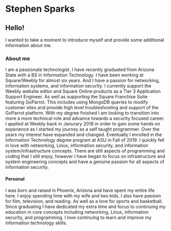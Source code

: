 # Stephen Sparks
## Hello!
I wanted to take a moment to introduce myself and provide some additional information about me. 
### About me 
I am a passionate technologist. I have recently graduated from Arizona State with a BS in Information Technology. I have been working at Square/Weebly for almost six years. And I have a passion for networking, information systems, and information security. I currently support the Weebly website editor and Square Online products as a Tier 3 Application Support Engineer. As well as supporting the Square Franchise Suite featuring GoParrot. This includes using MongoDB queries to modify customer sites and provide high level troubleshooting and support of the GoParrot platform. With my degree finished I am looking to transition into more a more technical role and advance towards a security focused career. I applied at Weebly back in Janurary 2018 in order to gain some hands on experience as I started my journey as a self taught programmer. Over the years my interest have expanded and changed. Eventually I enrolled in the Information Technology degree program at ASU in Fall of 2019. I quickly fell in love with networking, Linux, information security, and information system/infrastructure concepts. There are still aspects of programming and coding that I still enjoy, however I have began to focus on infrastructure and system engineering concepts and have a genuine passion for all aspects of information security. 
#### Personal 
I was born and raised in Phoenix, Arizona and have spent my entire life here. I enjoy spending time with my wife and two kids. I also have passion for film, television, and reading. As well as a love for sports and basketball. Since graduating I have dedicated my extra time and focus to continuing my education in core concepts including networking, Linux, information security, and programming. I love continuing to learn and improve my information technology skills. 
